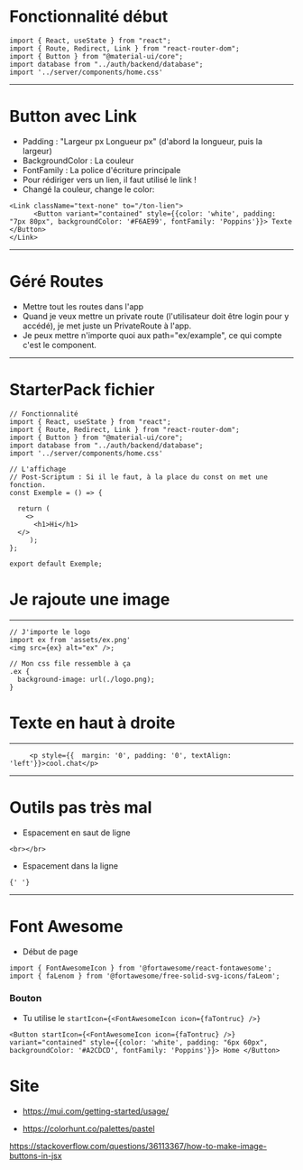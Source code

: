 # Fonctionnalité début 
```
import { React, useState } from "react";
import { Route, Redirect, Link } from "react-router-dom";
import { Button } from "@material-ui/core";
import database from "../auth/backend/database";
import '../server/components/home.css'
```
----
# Button avec Link
- Padding : "Largeur px Longueur px" (d'abord la longueur, puis la largeur)
- BackgroundColor : La couleur
- FontFamily : La police d'écriture principale 
- Pour rédiriger vers un lien, il faut utilisé le link !
- Changé la couleur, change le color:
```
<Link className="text-none" to="/ton-lien">
      <Button variant="contained" style={{color: 'white', padding: "7px 80px", backgroundColor: '#F6AE99', fontFamily: 'Poppins'}}> Texte </Button>
</Link>
```
----
# Géré Routes

- Mettre tout les routes dans l'app
- Quand je veux mettre un private route (l'utilisateur doit être login pour y accédé), je met juste un PrivateRoute 
à l'app.
- Je peux mettre n'importe quoi aux path="ex/example", ce qui compte c'est le component. 
----
# StarterPack fichier 

```
// Fonctionnalité 
import { React, useState } from "react";
import { Route, Redirect, Link } from "react-router-dom";
import { Button } from "@material-ui/core";
import database from "../auth/backend/database";
import '../server/components/home.css'

// L'affichage 
// Post-Scriptum : Si il le faut, à la place du const on met une fonction.
const Exemple = () => { 

  return (
    <>
      <h1>Hi</h1>
  </>
     );
};

export default Exemple;
```

# Je rajoute une image 
----
```
// J'importe le logo
import ex from 'assets/ex.png'
<img src={ex} alt="ex" />;

// Mon css file ressemble à ça
.ex {
  background-image: url(./logo.png);
}
```
# Texte en haut à droite
----
```
     <p style={{  margin: '0', padding: '0', textAlign: 'left'}}>cool.chat</p>
```
----
# Outils pas très mal 

- Espacement en saut de ligne

```
<br></br>
```

- Espacement dans la ligne

```
{' '}
```
----
# Font Awesome
- Début de page 
```
import { FontAwesomeIcon } from '@fortawesome/react-fontawesome';
import { faLenom } from '@fortawesome/free-solid-svg-icons/faLeom';
```

### Bouton

- Tu utilise le `` startIcon={<FontAwesomeIcon icon={faTontruc} />} ``
```
<Button startIcon={<FontAwesomeIcon icon={faTontruc} />} variant="contained" style={{color: 'white', padding: "6px 60px", backgroundColor: '#A2CDCD', fontFamily: 'Poppins'}}> Home </Button>
```

# Site 

- https://mui.com/getting-started/usage/

- https://colorhunt.co/palettes/pastel


https://stackoverflow.com/questions/36113367/how-to-make-image-buttons-in-jsx